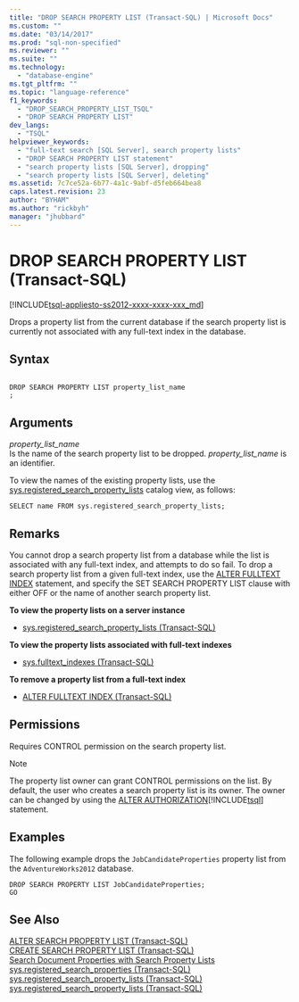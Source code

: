 ```yaml
---
title: "DROP SEARCH PROPERTY LIST (Transact-SQL) | Microsoft Docs"
ms.custom: ""
ms.date: "03/14/2017"
ms.prod: "sql-non-specified"
ms.reviewer: ""
ms.suite: ""
ms.technology: 
  - "database-engine"
ms.tgt_pltfrm: ""
ms.topic: "language-reference"
f1_keywords: 
  - "DROP_SEARCH_PROPERTY_LIST_TSQL"
  - "DROP SEARCH PROPERTY LIST"
dev_langs: 
  - "TSQL"
helpviewer_keywords: 
  - "full-text search [SQL Server], search property lists"
  - "DROP SEARCH PROPERTY LIST statement"
  - "search property lists [SQL Server], dropping"
  - "search property lists [SQL Server], deleting"
ms.assetid: 7c7ce52a-6b77-4a1c-9abf-d5feb664bea8
caps.latest.revision: 23
author: "BYHAM"
ms.author: "rickbyh"
manager: "jhubbard"
---
```

# DROP SEARCH PROPERTY LIST (Transact-SQL)
[!INCLUDE[tsql-appliesto-ss2012-xxxx-xxxx-xxx_md](../../includes/tsql-appliesto-ss2012-xxxx-xxxx-xxx-md.md)]

  Drops a property list from the current database if the search property list is currently not associated with any full-text index in the database.  
  
## Syntax  
  
```  
  
DROP SEARCH PROPERTY LIST property_list_name  
;  
```  
  
## Arguments  
 *property_list_name*  
 Is the name of the search property list to be dropped. *property_list_name* is an identifier.  
  
 To view the names of the existing property lists, use the [sys.registered_search_property_lists](../../relational-databases/system-catalog-views/sys-registered-search-property-lists-transact-sql.md) catalog view, as follows:  
  
```  
SELECT name FROM sys.registered_search_property_lists;  
```  
  
## Remarks  
 You cannot drop a search property list from a database while the list is associated with any full-text index, and attempts to do so fail. To drop a search property list from a given full-text index, use the [ALTER FULLTEXT INDEX](../../t-sql/statements/alter-fulltext-index-transact-sql.md) statement, and specify the SET SEARCH PROPERTY LIST clause with either OFF or the name of another search property list.  
  
 **To view the property lists on a server instance**  
  
-   [sys.registered_search_property_lists &#40;Transact-SQL&#41;](../../relational-databases/system-catalog-views/sys-registered-search-property-lists-transact-sql.md)  
  
 **To view the property lists associated with full-text indexes**  
  
-   [sys.fulltext_indexes &#40;Transact-SQL&#41;](../../relational-databases/system-catalog-views/sys-fulltext-indexes-transact-sql.md)  
  
 **To remove a property list from a full-text index**  
  
-   [ALTER FULLTEXT INDEX &#40;Transact-SQL&#41;](../../t-sql/statements/alter-fulltext-index-transact-sql.md)  
  
##  <a name="Permissions"></a> Permissions  
 Requires CONTROL permission on the search property list.  
  
> [!NOTE]  
>  The property list owner can grant CONTROL permissions on the list. By default, the user who creates a search property list is its owner. The owner can be changed by using the [ALTER AUTHORIZATION](../../t-sql/statements/alter-authorization-transact-sql.md)[!INCLUDE[tsql](../../includes/tsql-md.md)] statement.  
  
## Examples  
 The following example drops the `JobCandidateProperties` property list from the `AdventureWorks2012` database.  
  
```  
DROP SEARCH PROPERTY LIST JobCandidateProperties;  
GO  
```  
  
## See Also  
 [ALTER SEARCH PROPERTY LIST &#40;Transact-SQL&#41;](../../t-sql/statements/alter-search-property-list-transact-sql.md)   
 [CREATE SEARCH PROPERTY LIST &#40;Transact-SQL&#41;](../../t-sql/statements/create-search-property-list-transact-sql.md)   
 [Search Document Properties with Search Property Lists](../../relational-databases/search/search-document-properties-with-search-property-lists.md)   
 [sys.registered_search_properties &#40;Transact-SQL&#41;](../../relational-databases/system-catalog-views/sys-registered-search-properties-transact-sql.md)   
 [sys.registered_search_property_lists &#40;Transact-SQL&#41;](../../relational-databases/system-catalog-views/sys-registered-search-property-lists-transact-sql.md)   
 [sys.registered_search_property_lists &#40;Transact-SQL&#41;](../../relational-databases/system-catalog-views/sys-registered-search-property-lists-transact-sql.md)  
  
  